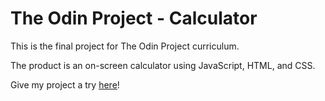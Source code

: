# The Odin Project - Calculator

This is the final project for The Odin Project curriculum. 

The product is an on-screen calculator using JavaScript, HTML, and CSS. 

Give my project a try [here](https://laumt9.github.io/calculator/)!
